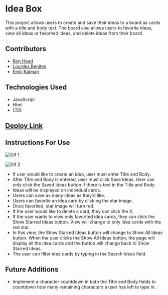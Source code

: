 # Idea Box
This project allows users to create and save their ideas to a board as cards with a title and body text. The board also allows users to favorite ideas, view all ideas or favorited ideas, and delete ideas from their board.

## Contributors
- [Ron Head](https://github.com/RonLHead)
- [Lourdes Benites](https://github.com/lourdesbnts)
- [Emili Kaiman](https://github.com/Ekaiman)

## Technologies Used
- JavaScript
- Html
- CSS

## [Deploy Link](https://ekaiman.github.io/IdeaBox/)

## Instructions For Use
![Gif 1](https://media.giphy.com/media/UkyoZpyJhe18UX1xIh/giphy.gif)

![Gif 2](https://media.giphy.com/media/EBdquhitPPtf2pargT/giphy.gif)
- If user would like to create an idea, user must enter Title and Body.
- After Title and Body is entered, user must click Save Ideas. User can only click the Saved Ideas button if there is text in the Title and Body.
- Ideas will be displayed on individual cards.
- Users can save as many ideas as they'd like.
- Users can favorite an idea card by clicking the star image.
- Once favorited, star image will turn red.
- If the user would like to delete a card, they can click the X.
- If the user wants to view only favorited idea cards, they can click the Show Starred Ideas button. View will change to only idea cards with the red star.
- In this view, the Show Starred Ideas button will change to Show All Ideas button. When the user clicks the Show All Ideas button, the page will display all the idea cards and the button will change back to Show Starred Ideas.
- The user can filter idea cards by typing in the Search Ideas field.
## Future Additions
- Implement a character countdown in both the Title and Body fields to countdown how many remaining characters a user has left to type in.
